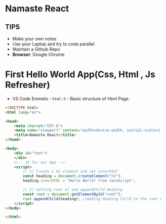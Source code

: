 # Namaste React

## TIPS
* Make your own notes
* Use your Laptop and try to code parallel
* Maintain a Github Repo
* **Browser**: Google Chrome

# First Hello World App(Css, Html , Js Refresher)
* VS Code Emmets - `html:5` - Basic structure of Html Page.
```html
<!DOCTYPE html>
<html lang="en">

<head>
    <meta charset="UTF-8">
    <meta name="viewport" content="width=device-width, initial-scale=1.0">
    <title>Namaste React</title>
</head>

<body>
    <div id="root">
    </div>
    <!-- JS for our App -->
    <script>
        // 1) Create a H1 element and set innerHtml
        const heading = document.createElement("h1");
        heading.innerHTML = "Hello World! from JavaScript";

        // 2) Getting root el and appendChild Heading
        const root = document.getElementById("root");
        root.appendChild(heading); //Adding Heading Child to the root element
    </script>
</body>

</html>
```